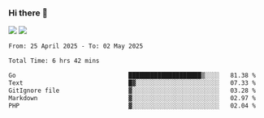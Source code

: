 ### Hi there 👋️

![](https://komarev.com/ghpvc/?username=Loner1024)
![](https://hit.yhype.me/github/profile?account_id=20189164)

<!--START_SECTION:waka-->

```txt
From: 25 April 2025 - To: 02 May 2025

Total Time: 6 hrs 42 mins

Go                               ████████████████████▒░░░░   81.38 %
Text                             █▓░░░░░░░░░░░░░░░░░░░░░░░   07.33 %
GitIgnore file                   ▓░░░░░░░░░░░░░░░░░░░░░░░░   03.28 %
Markdown                         ▓░░░░░░░░░░░░░░░░░░░░░░░░   02.97 %
PHP                              ▓░░░░░░░░░░░░░░░░░░░░░░░░   02.04 %
```

<!--END_SECTION:waka-->




